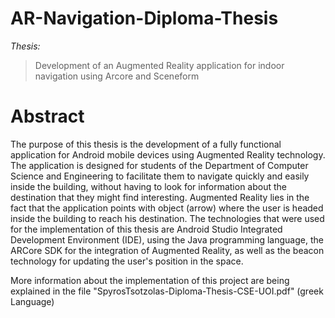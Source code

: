 # AR-Navigation-Diploma-Thesis
_Thesis:_ 
> Development of an Augmented Reality application for indoor navigation using Arcore and Sceneform
# Abstract
The purpose of this thesis is the development of a fully functional application for Android mobile devices using Augmented Reality technology. The application is designed for students of the Department of Computer Science and Engineering to facilitate them to navigate quickly and easily inside the building, without having to look for information about the destination that they might find interesting. Augmented Reality lies in the fact that the application points with object (arrow) where the user is headed inside the building to reach his destination. The technologies that  were used for the implementation of this thesis are Android Studio Integrated Development Environment (IDE), using the Java programming language, the ARCore SDK for the integration of Augmented Reality, as well as the beacon technology for updating the user's position in the space.

More information about the implementation of this project are being explained in the file "SpyrosTsotzolas-Diploma-Thesis-CSE-UOI.pdf" (greek Language)


